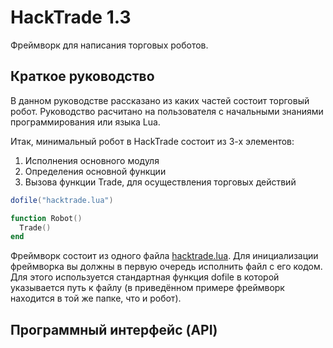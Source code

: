 HackTrade 1.3
=============
Фреймворк для написания торговых роботов.

Краткое руководство
-------------------
В данном руководстве рассказано из каких частей состоит торговый робот. Руководство расчитано на пользователя с начальными знаниями программирования или языка Lua.

Итак, минимальный робот в HackTrade состоит из 3-х элементов:
1. Исполнения основного модуля
2. Определения основной функции
3. Вызова функции Trade, для осуществления торговых действий

```lua
dofile("hacktrade.lua")

function Robot()
  Trade()
end
```

Фреймворк состоит из одного файла [hacktrade.lua](hacktrade.lua). Для инициализации фреймворка вы должны в первую очередь исполнить файл с его кодом. Для этого используется стандартная функция dofile в которой указывается путь к файлу (в приведённом примере фреймворк находится в той же папке, что и робот).

Программный интерфейс (API)
---------------------------

